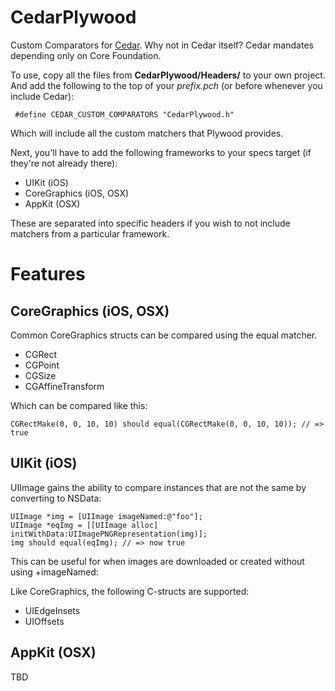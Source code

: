 CedarPlywood
=============

Custom Comparators for [Cedar][]. Why not in Cedar itself? Cedar mandates depending only on Core Foundation.

To use, copy all the files from **CedarPlywood/Headers/** to your own project. And add the following to the top of your
*prefix.pch* (or before whenever you include Cedar):

     #define CEDAR_CUSTOM_COMPARATORS "CedarPlywood.h"

Which will include all the custom matchers that Plywood provides.

Next, you'll have to add the following frameworks to your specs target (if they're not already there):

* UIKit (iOS)
* CoreGraphics (iOS, OSX)
* AppKit (OSX)


These are separated into specific headers if you wish to not include matchers from a particular framework.

[Cedar]: https://github.com/pivotal/cedar

Features
=========

CoreGraphics (iOS, OSX)
------------------------

Common CoreGraphics structs can be compared using the equal matcher.

* CGRect
* CGPoint
* CGSize
* CGAffineTransform

Which can be compared like this:

    CGRectMake(0, 0, 10, 10) should equal(CGRectMake(0, 0, 10, 10)); // => true

UIKit (iOS)
------------

UIImage gains the ability to compare instances that are not the same by converting to NSData:

    UIImage *img = [UIImage imageNamed:@"foo"];
    UIImage *eqImg = [[UIImage alloc] initWithData:UIImagePNGRepresentation(img)];
    img should equal(eqImg); // => now true

This can be useful for when images are downloaded or created without using +imageNamed:

Like CoreGraphics, the following C-structs are supported:

* UIEdgeInsets
* UIOffsets

AppKit (OSX)
-------------

TBD
